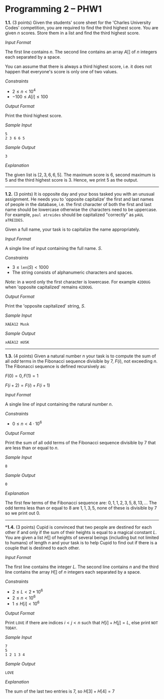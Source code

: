 # Programming 2 &ndash; PHW1

**1.1.** (3 points) Given the students' score sheet for the 'Charles University Codes' competition, you are required to find the third highest score. You are given $n$ scores. Store them in a list and find the third highest score.

_Input Format_

The first line contains $n$. The second line contains an array $A[]$ of $n$ integers each separated by a space.

You can assume that there is always a third highest score, i.e. it does not happen that everyone's score is only one of two values.

_Constraints_

* $2 \le n < 10^4$
* $-100 \le A[i] \le 100$

_Output Format_

Print the third highest score.

_Sample Input_

```
5
2 3 6 6 5
```

_Sample Output_

```
3
```

_Explanation_

The given list is $[2,3,6,6,5]$. The maximum score is $6$, second maximum is $5$ and the third highest score is $3$. Hence, we print $5$ as the output.

---

**1.2.** (3 points) It is opposite day and your boss tasked you with an unusual assignment. He needs you to 'opposite capitalize' the first and last names of people in the database, i.e. the first character of both the first and last name should be lowercase otherwise the characters need to be uppercase. For example, `paul atreides` should be capitalized "correctly" as `pAUL aTREIDES`.

Given a full name, your task is to capitalize the name appropriately.

_Input Format_

A single line of input containing the full name. $S$.

_Constraints_

* $3 \le \mathtt{len}(S) < 1000$
* The string consists of alphanumeric characters and spaces.

_Note:_ in a word only the first character is lowercase. For example `42DOUG` when 'opposite capitalized' remains `42DOUG`.

_Output Format_

Print the 'opposite capitalized' string, $S$.

_Sample Input_

```
XAEA12 Musk
```

_Sample Output_

```
xAEA12 mUSK
```

---

**1.3.** (4 points) Given a natural number $n$ your task is to compute the sum of all _odd_ terms in the Fibonacci sequence divisible by $7$, $F(i)$, not exceeding $n$. The Fibonacci sequence is defined recursively as:

$F(0)=0, F(1)=1$

$F(i+2)=F(i) + F(i+1)$

_Input Format_

A single line of input  containing the natural number $n$.

_Constraints_

* $0 \le n < 4 \cdot 10^6$

_Output Format_

Print the sum of all odd terms of the Fibonacci sequence divisible by $7$ that are less than or equal to $n$.

_Sample Input_

```
8
```

_Sample Output_

```
0
```

_Explanation_

The first few terms of the Fibonacci sequence are: $0,1,1,2,3,5,8,13, \ldots$ The odd terms less than or equal to $8$ are $1,1,3,5$, none of these is divisible by $7$ so we print out $0$.

---

***1.4.** (3 points) Cupid is convinced that two people are destined for each other if and only if the sum of their heights is equal to a magical constant $L$. You are given a list $H[]$ of heights of several beings (including but not limited to humans) of length $n$ and your task is to help Cupid to find out if there is a couple that is destined to each other.

_Input Format_

The first line contains the integer $L$. The second line contains $n$ and the third line contains the array $H[]$ of $n$ integers each separated by a space.

_Constraints_

* $2 \le L < 2*10^6$
* $2 \le n < 10^6$
* $1 \le H[i] < 10^6$

_Output Format_

Print `LOVE` if there are indices $i<j<n$ such that $H[i]+H[j]=L$, else print `NOT TODAY`.

_Sample Input_

```
7
5
1 2 1 3 4
```

_Sample Output_

```
LOVE
```

_Explanation_

The sum of the last two entries is $7$, so $H[3]+H[4]=7$